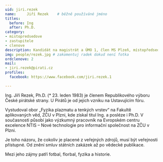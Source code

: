 ```yaml
---
uid: jiri.rezek
name:     Jiří Rezek  	# běžně používáné jméno
titles:
  before: Ing 
  after: Ph.D.
category:
- mistopredsedove
- zastupitele
- clenove
description: Kandidát na magistrát a ÚMO 1, člen MS Plzeň, místopředseda KS Plzeňský kraj
img: people/rezek.jpg # zakomentuj radek dokud není fotka
ordclenove: 2
mail:
- jiri.rezek@pirati.cz
profiles:
  facebook: https://www.facebook.com/jiri.rezek.1 
   
---
```


Ing. Jiří Rezek, Ph.D. (* 23. leden 1983) je členem Republikového výboru České pirátské strany. U Pirátů je od jejich vzniku na Ustavujícím fóru.

Vystudoval obor „Fyzika plazmatu a tenkých vrstev“ na Fakultě aplikovaných věd, ZČU v Plzni, kde získal titul Ing. a posléze i Ph.D. V současnosti působí jako výzkumný pracovník na Evropském centru excelence NTIS – Nové technologie pro informační společnost na ZČU v Plzni.

Je toho názoru, že cokoliv je placené z veřejných zdrojů, musí být veřejnosti přístupné. Od znění smluv státních zakázek až po vědecké publikace.

Mezi jeho zájmy patří fotbal, florbal, fyzika a historie.
